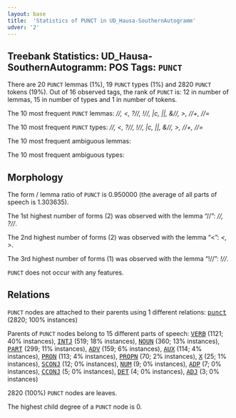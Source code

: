 ```yaml
---
layout: base
title:  'Statistics of PUNCT in UD_Hausa-SouthernAutogramm'
udver: '2'
---
```


## Treebank Statistics: UD_Hausa-SouthernAutogramm: POS Tags: `PUNCT`

There are 20 `PUNCT` lemmas (1%), 19 `PUNCT` types (1%) and 2820 `PUNCT` tokens (19%).
Out of 16 observed tags, the rank of `PUNCT` is: 12 in number of lemmas, 15 in number of types and 1 in number of tokens.

The 10 most frequent `PUNCT` lemmas: <em>//, <, ?//, !//, |c, ||, &//, >, //+, //=</em>

The 10 most frequent `PUNCT` types:  <em>//, <, ?//, !//, |c, ||, &//, >, //+, //=</em>

The 10 most frequent ambiguous lemmas: 

The 10 most frequent ambiguous types:  



## Morphology

The form / lemma ratio of `PUNCT` is 0.950000 (the average of all parts of speech is 1.303635).

The 1st highest number of forms (2) was observed with the lemma “//”: <em>//, ?//</em>.

The 2nd highest number of forms (2) was observed with the lemma “<”: <em><, ></em>.

The 3rd highest number of forms (1) was observed with the lemma “!//”: <em>!//</em>.

`PUNCT` does not occur with any features.


## Relations

`PUNCT` nodes are attached to their parents using 1 different relations: <tt><a href="ha_southernautogramm-dep-punct.html">punct</a></tt> (2820; 100% instances)

Parents of `PUNCT` nodes belong to 15 different parts of speech: <tt><a href="ha_southernautogramm-pos-VERB.html">VERB</a></tt> (1121; 40% instances), <tt><a href="ha_southernautogramm-pos-INTJ.html">INTJ</a></tt> (519; 18% instances), <tt><a href="ha_southernautogramm-pos-NOUN.html">NOUN</a></tt> (360; 13% instances), <tt><a href="ha_southernautogramm-pos-PART.html">PART</a></tt> (299; 11% instances), <tt><a href="ha_southernautogramm-pos-ADV.html">ADV</a></tt> (159; 6% instances), <tt><a href="ha_southernautogramm-pos-AUX.html">AUX</a></tt> (114; 4% instances), <tt><a href="ha_southernautogramm-pos-PRON.html">PRON</a></tt> (113; 4% instances), <tt><a href="ha_southernautogramm-pos-PROPN.html">PROPN</a></tt> (70; 2% instances), <tt><a href="ha_southernautogramm-pos-X.html">X</a></tt> (25; 1% instances), <tt><a href="ha_southernautogramm-pos-SCONJ.html">SCONJ</a></tt> (12; 0% instances), <tt><a href="ha_southernautogramm-pos-NUM.html">NUM</a></tt> (9; 0% instances), <tt><a href="ha_southernautogramm-pos-ADP.html">ADP</a></tt> (7; 0% instances), <tt><a href="ha_southernautogramm-pos-CCONJ.html">CCONJ</a></tt> (5; 0% instances), <tt><a href="ha_southernautogramm-pos-DET.html">DET</a></tt> (4; 0% instances), <tt><a href="ha_southernautogramm-pos-ADJ.html">ADJ</a></tt> (3; 0% instances)

2820 (100%) `PUNCT` nodes are leaves.

The highest child degree of a `PUNCT` node is 0.

